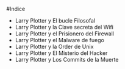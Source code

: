 #Indice

* Larry Plotter y El bucle Filosofal
* Larry Plotter y la Clave secreta del Wifi
* Larry Plotter y el Prisionero del Firewall
* Larry Plotter y el Malware de fuego
* Larry Plotter y la Order de Unix
* Larry Plotter y El Misterio del Hacker
* Larry Plotter y Los Commits de la Muerte
